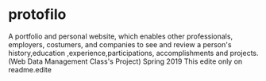 # protofilo
A portfolio and personal website, which enables other professionals, employers, costumers, and companies to see and review a person's history,education ,experience,participations, accomplishments and projects. (Web Data Management Class's Project) Spring 2019
This edite only on readme.edite 
